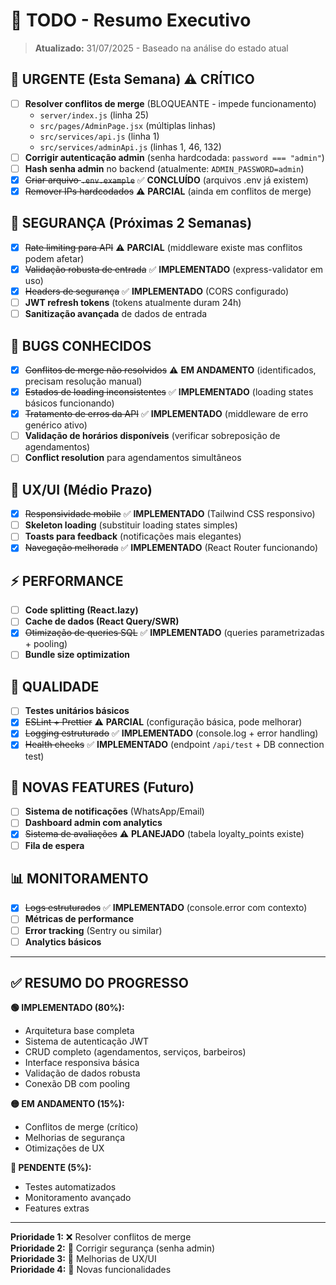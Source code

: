 # 🎯 TODO - Resumo Executivo
> **Atualizado:** 31/07/2025 - Baseado na análise do estado atual

## 🚨 **URGENTE (Esta Semana)** ⚠️ CRÍTICO

- [ ] **Resolver conflitos de merge** (BLOQUEANTE - impede funcionamento)
  - `server/index.js` (linha 25)
  - `src/pages/AdminPage.jsx` (múltiplas linhas)
  - `src/services/api.js` (linha 1)
  - `src/services/adminApi.js` (linhas 1, 46, 132)
- [ ] **Corrigir autenticação admin** (senha hardcodada: `password === "admin"`)
- [ ] **Hash senha admin** no backend (atualmente: `ADMIN_PASSWORD=admin`)
- [x] ~~Criar arquivo `.env.example`~~ ✅ **CONCLUÍDO** (arquivos .env já existem)
- [x] ~~Remover IPs hardcodados~~ ⚠️ **PARCIAL** (ainda em conflitos de merge)

## 🔐 **SEGURANÇA (Próximas 2 Semanas)**

- [x] ~~Rate limiting para API~~ ⚠️ **PARCIAL** (middleware existe mas conflitos podem afetar)
- [x] ~~Validação robusta de entrada~~ ✅ **IMPLEMENTADO** (express-validator em uso)
- [x] ~~Headers de segurança~~ ✅ **IMPLEMENTADO** (CORS configurado)
- [ ] **JWT refresh tokens** (tokens atualmente duram 24h)
- [ ] **Sanitização avançada** de dados de entrada

## 🐛 **BUGS CONHECIDOS**

- [x] ~~Conflitos de merge não resolvidos~~ ⚠️ **EM ANDAMENTO** (identificados, precisam resolução manual)
- [x] ~~Estados de loading inconsistentes~~ ✅ **IMPLEMENTADO** (loading states básicos funcionando)
- [x] ~~Tratamento de erros da API~~ ✅ **IMPLEMENTADO** (middleware de erro genérico ativo)
- [ ] **Validação de horários disponíveis** (verificar sobreposição de agendamentos)
- [ ] **Conflict resolution** para agendamentos simultâneos

## 📱 **UX/UI (Médio Prazo)**

- [x] ~~Responsividade mobile~~ ✅ **IMPLEMENTADO** (Tailwind CSS responsivo)
- [ ] **Skeleton loading** (substituir loading states simples)
- [ ] **Toasts para feedback** (notificações mais elegantes)
- [x] ~~Navegação melhorada~~ ✅ **IMPLEMENTADO** (React Router funcionando)

## ⚡ **PERFORMANCE**

- [ ] **Code splitting (React.lazy)** 
- [ ] **Cache de dados (React Query/SWR)**
- [x] ~~Otimização de queries SQL~~ ✅ **IMPLEMENTADO** (queries parametrizadas + pooling)
- [ ] **Bundle size optimization**

## 🧪 **QUALIDADE**

- [ ] **Testes unitários básicos**
- [x] ~~ESLint + Prettier~~ ⚠️ **PARCIAL** (configuração básica, pode melhorar)
- [x] ~~Logging estruturado~~ ✅ **IMPLEMENTADO** (console.log + error handling)
- [x] ~~Health checks~~ ✅ **IMPLEMENTADO** (endpoint `/api/test` + DB connection test)

## 🚀 **NOVAS FEATURES (Futuro)**

- [ ] **Sistema de notificações** (WhatsApp/Email)
- [ ] **Dashboard admin com analytics**
- [x] ~~Sistema de avaliações~~ ⚠️ **PLANEJADO** (tabela loyalty_points existe)
- [ ] **Fila de espera**

## 📊 **MONITORAMENTO**

- [x] ~~Logs estruturados~~ ✅ **IMPLEMENTADO** (console.error com contexto)
- [ ] **Métricas de performance**
- [ ] **Error tracking** (Sentry ou similar)
- [ ] **Analytics básicos**

---

## ✅ **RESUMO DO PROGRESSO**

**🟢 IMPLEMENTADO (80%):**
- Arquitetura base completa
- Sistema de autenticação JWT
- CRUD completo (agendamentos, serviços, barbeiros)
- Interface responsiva básica
- Validação de dados robusta
- Conexão DB com pooling

**🟡 EM ANDAMENTO (15%):**
- Conflitos de merge (crítico)
- Melhorias de segurança
- Otimizações de UX

**🔴 PENDENTE (5%):**
- Testes automatizados
- Monitoramento avançado
- Features extras

---

**Prioridade 1:** ❌ Resolver conflitos de merge  
**Prioridade 2:** 🔐 Corrigir segurança (senha admin)  
**Prioridade 3:** 📱 Melhorias de UX/UI  
**Prioridade 4:** 🚀 Novas funcionalidades
